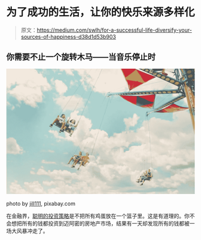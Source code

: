 # 为了成功的生活，让你的快乐来源多样化

> 原文：<https://medium.com/swlh/for-a-successful-life-diversify-your-sources-of-happiness-d38d1d53b903>

## 你需要不止一个旋转木马——当音乐停止时

![](img/24288ed35b2377dbef08aac554144254.png)

photo by [jill111](https://pixabay.com/users/jill111-334088/), pixabay.com

在金融界，[聪明的投资策略](https://www.investopedia.com/articles/basics/05/diversification.asp)是不把所有鸡蛋放在一个篮子里。这是有道理的。你不会想把所有的钱都投资到迈阿密的房地产市场，结果有一天却发现所有的钱都被一场大风暴冲走了。